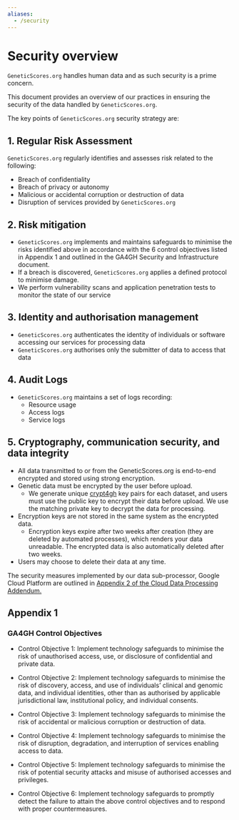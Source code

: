```yaml
---
aliases:
  - /security
---
```


# Security overview

`GeneticScores.org` handles human data and as such security is a prime concern.

This document provides an overview of our practices in ensuring the security of the data handled by `GeneticScores.org`.

The key points of `GeneticScores.org` security strategy are:

## 1. Regular Risk Assessment

`GeneticScores.org` regularly identifies and assesses risk related to the following:

* Breach of confidentiality
* Breach of privacy or autonomy
* Malicious or accidental corruption or destruction of data
* Disruption of services provided by `GeneticScores.org`

## 2. Risk mitigation

* `GeneticScores.org` implements and maintains safeguards to minimise the risks identified above in accordance with the 6 control objectives listed in Appendix 1 and outlined in the GA4GH Security and Infrastructure document.
* If a breach is discovered, `GeneticScores.org` applies a defined protocol to minimise damage.
* We perform vulnerability scans and application penetration tests to monitor the state of our service

## 3. Identity and authorisation management

* `GeneticScores.org` authenticates the identity of individuals or software accessing our services for processing data
* `GeneticScores.org` authorises only the submitter of data to access that data

## 4. Audit Logs

* `GeneticScores.org` maintains a set of logs recording:
  * Resource usage
  * Access logs
  * Service logs

## 5. Cryptography, communication  security, and data integrity

* All data transmitted to or from the GeneticScores.org is end-to-end encrypted and stored using strong encryption.
* Genetic data must be encrypted by the user before upload.
  * We generate unique [crypt4gh](https://www.ga4gh.org/news_item/crypt4gh-a-secure-method-for-sharing-human-genetic-data/) key pairs for each dataset, and users must use the public key to encrypt their data before upload. We use the matching private key to decrypt the data for processing.
* Encryption keys are not stored in the same system as the encrypted data.
  * Encryption keys expire after two weeks after creation (they are deleted by automated processes), which renders your data unreadable. The encrypted data is also automatically deleted after two weeks.
* Users may choose to delete their data at any time.

The security measures implemented by our data sub-processor, Google Cloud Platform are outlined in [Appendix 2 of the Cloud Data Processing Addendum.](https://cloud.google.com/terms/data-processing-addendum?hl=en)

## Appendix 1

### GA4GH Control Objectives

* Control Objective 1: Implement technology safeguards to minimise the risk of unauthorised access, use, or disclosure of confidential and private data.

* Control Objective 2: Implement technology safeguards to minimise the risk of discovery, access, and use of individuals’ clinical and genomic data, and individual identities, other than as authorised by applicable jurisdictional law, institutional policy, and individual consents.

* Control Objective 3: Implement technology safeguards to minimise the risk of accidental or malicious corruption or destruction of data.

* Control Objective 4: Implement technology safeguards to minimise the risk of disruption, degradation, and interruption of services enabling access to data.

* Control Objective 5: Implement technology safeguards to minimise the risk of potential security attacks and misuse of authorised accesses and privileges.

* Control Objective 6: Implement technology safeguards to promptly detect the failure to attain the above control objectives and to respond with proper countermeasures.

